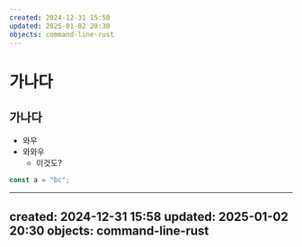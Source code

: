 ```yaml
---
created: 2024-12-31 15:58
updated: 2025-01-02 20:30
objects: command-line-rust
---
```


# 가나다
## 가나다

- 와우
- 와와우
  - 이것도?

```typescript
const a = "bc";
```

---
created: 2024-12-31 15:58
updated: 2025-01-02 20:30
objects: command-line-rust
---

